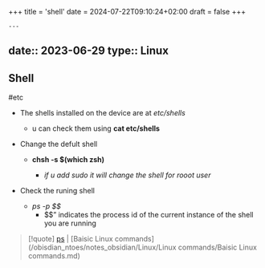 +++
title = 'shell'
date = 2024-07-22T09:10:24+02:00
draft = false
+++

    ---
date:: 2023-06-29
type:: Linux
---
## Shell 
#etc 
- The shells installed on the device are at *etc/shells*
	- u can check them using **cat etc/shells**

- Change the defult shell 
	- **chsh -s $(which zsh)**

	  - *if u add sudo it will change the shell for rooot user*

- Check the runing shell
	- *ps -p $$*
		- $$” indicates the process id of the current instance of the shell you are running


>[!quote]  [ps](/obisdian_ntoes/notes_obsidian/Linux/commands/ps.md) | [Baisic Linux commands](/obisdian_ntoes/notes_obsidian/Linux/Linux commands/Baisic Linux commands.md)